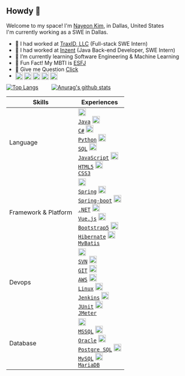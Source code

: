 ## Howdy 👋

Welcome to my space! I'm [Nayeon Kim](https://www.linkedin.com/in/nayeon-kim-cs/), in Dallas, United States <br/>
I'm currently working as a SWE in Dallas.

- 🔭 I had worked at [TraxID, LLC](http://traxid.com/) (Full-stack SWE Intern)
- 🔭 I had worked at [Inzent](https://www.inzent.com/) (Java Back-end Developer, SWE Intern)
- 🌱 I’m currently learning Software Engineering & Machine Learning
- 🐳 Fun Fact! My MBTI is [ESFJ](https://www.16personalities.com/esfj-personality)
- 💬 Give me Question [Click](https://github.com/developNY/developNY/issues)
- <span>
    <a href="https://www.linkedin.com/in/nayeon-kim-cs/">
      <img align="left" alt="Nayeon Kim | LinkedIn" width="20px" src="https://cdn.icon-icons.com/icons2/99/PNG/512/linkedin_socialnetwork_17441.png" />
    </a>
    <a href="https://www.instagram.com/bri_nyny/">
      <img align="left" alt="bri_nyny | Instagram" width="20px" src="https://cdn.icon-icons.com/icons2/836/PNG/512/Instagram_icon-icons.com_66804.png" />
    </a>
    <a href="https://www.youtube.com/channel/UCuQNkM1myjWvBR49M3tabPQ">
      <img align="left" alt="Bri | Youtube" width="20px" src="https://cdn.icon-icons.com/icons2/195/PNG/256/YouTube_23392.png" />
    </a>
    <a href="https://blog.naver.com/sksldi0">
      <img align="left" alt="Bri | Blog" width="20px" src="https://cdn.icon-icons.com/icons2/1945/PNG/512/iconfinder-blog-4661578_122455.png" />
    </a>
    <a href="https://sites.google.com/view/nayeon-kim-cv">
      <img align="left" alt="Nayeon | Portfolio" width="20px" src="https://cdn.icon-icons.com/icons2/3070/PNG/512/portfolio_briefcase_showcase_business_adobe_portfolio_icon_191043.png" />
    </a>
    <br />
 </span>

<!--
|Collaboration and Tools|<code><img alt = "5.1 JIRA" height="20" src="https://cdn.icon-icons.com/icons2/2429/PNG/512/jira_logo_icon_147274.png"> <a href="">JIRA</a></code> <code><img alt = "5.2 Confluence" height="20" src="https://cdn.icon-icons.com/icons2/2429/PNG/512/confluence_logo_icon_147305.png"> Confluence</code> <code><img alt = "5.3 Slack" height="20" src="https://cdn.icon-icons.com/icons2/2429/PNG/512/slack_logo_icon_147236.png"> <a href="">Slack</a></code>| -->

[![Top Langs](https://github-readme-stats.vercel.app/api/top-langs/?username=developNY&langs_count=8&layout=compact&theme=dark)](https://github.com/developNY/developNY) &nbsp;&nbsp;&nbsp;&nbsp;&nbsp;&nbsp;&nbsp; [![Anurag's github stats](https://github-readme-stats.vercel.app/api?username=developNY&show_icons=true&theme=synthwave&count_private=true)](https://github.com/developNY/developNY) 

|Skills|Experiences|
|---|---|
|Language|<code><img alt = "" height="20" src="https://cdn.icon-icons.com/icons2/2108/PNG/512/java_icon_130901.png"> <a href="">Java</a></code> <code><img alt = "" height="20" src="https://cdn.icon-icons.com/icons2/2415/PNG/512/csharp_original_logo_icon_146578.png"> <a href="">C#</a></code> <code><img alt = "" height="20" src="https://cdn.icon-icons.com/icons2/2107/PNG/512/file_type_python_icon_130221.png"> <a href="https://github.com/developNY/EmotionAnalysisTranslation">Python</a></code> <code><img alt = "" height="20" src="https://cdn.icon-icons.com/icons2/2107/PNG/512/file_type_sql_icon_130152.png"> <a href="">SQL</a></code> <code><img alt = "" height="20" src="https://cdn.icon-icons.com/icons2/2108/PNG/512/javascript_icon_130900.png"> <a href="">JavaScript</a></code> <code><img alt = "" height="20" src="https://cdn.icon-icons.com/icons2/2415/PNG/512/html_original_wordmark_logo_icon_146478.png"> <a href="">HTML5</a></code> <code><img alt = "" height="20" src="https://cdn.icon-icons.com/icons2/2415/PNG/512/css_original_wordmark_logo_icon_146576.png"> <a href="">CSS3</a></code>|
|Framework & Platform| <code><img alt = "" height="20" src="https://cdn.icon-icons.com/icons2/1250/PNG/512/1494258020-leafspringplantecologygreen_84346.png"> <a href="">Spring</a></code> <code><img alt = "" height="20" src="https://cdn.icon-icons.com/icons2/3398/PNG/512/boot_spring_logo_icon_214693.png"> <a href="">Spring-boot</a></code> <code><img alt = "" height="20" src="https://cdn.icon-icons.com/icons2/2415/PNG/512/dot_net_original_logo_icon_146546.png"> <a href="">.NET</a></code> <code><img alt = "" height="20" src="https://cdn.icon-icons.com/icons2/2107/PNG/512/file_type_vue_icon_130078.png"> <a href="">Vue.js</a></code>  <code><img alt = "" height="20" src="https://cdn.icon-icons.com/icons2/2415/PNG/512/bootstrap_plain_logo_icon_146619.png"> <a href="">Bootstrap5</a></code> <code><img alt = "" height="20" src="https://cdn.icon-icons.com/icons2/2699/PNG/512/hibernate_logo_icon_171004.png"> <a href="">Hibernate</a></code> <code><img alt = "" height="20" src="https://avatars.githubusercontent.com/u/1483254?s=280&v=4"> <a href="">MyBatis</a></code>|
|Devops|<code><img alt = "3.1 SVN" height="20" src="https://cdn.icon-icons.com/icons2/2107/PNG/512/file_type_subversion_icon_130138.png"> <a href="">SVN</a></code> <code><img alt = "3.2 GIT" height="20" src="https://cdn.icon-icons.com/icons2/2107/PNG/512/file_type_git_icon_130581.png"> <a href="">GIT</a></code> <code><img alt = "3.3 AWS" height="20" src="https://cdn.icon-icons.com/icons2/2107/PNG/512/file_type_aws_icon_130732.png"> <a href="">AWS</a></code> <code><img alt = "3.4 Linux" height="20" src="https://cdn.icon-icons.com/icons2/195/PNG/256/OS_Linux_23399.png"> <a href="">Linux</a></code> <code><img alt = "3.5 Jenkins" height="20" src="https://cdn.icon-icons.com/icons2/2107/PNG/512/file_type_jenkins_icon_130515.png"> <a href="">Jenkins</a></code> <code><img alt = "3.4 Linux" height="20" src="https://avatars.githubusercontent.com/u/874086?s=280&v=4"> <a href="">JUnit</a></code> <code><img alt = "3.5 Jenkins" height="20" src="https://upload.wikimedia.org/wikipedia/commons/thumb/7/7e/Apache_Feather_Logo.svg/1200px-Apache_Feather_Logo.svg.png"> <a href="">JMeter</a></code> |
|Database|<code><img alt = "" height="20" src="https://www.freeiconspng.com/thumbs/sql-server-icon-png/sql-server-icon-png-1.png"> <a href="">MSSQL</a></code> <code><img alt = "" height="20" src="https://pdjmaster.files.wordpress.com/2020/04/oracle-database.png"> <a href="">Oracle</a></code> <code><img alt = "4.3 MongoDB" height="20" src="https://uxwing.com/wp-content/themes/uxwing/download/brands-and-social-media/postgresql-icon.png"> <a href="">Postgre SQL</a></code> <code><img alt = "" height="20" src="https://cdn-icons-png.flaticon.com/512/5968/5968313.png"> <a href="">MySQL</a></code> <code><img alt = "" height="20" src="http://www.juliosblog.com/content/images/2016/06/mariadb-logo1.png"> <a href="">MariaDB</a></code>|
